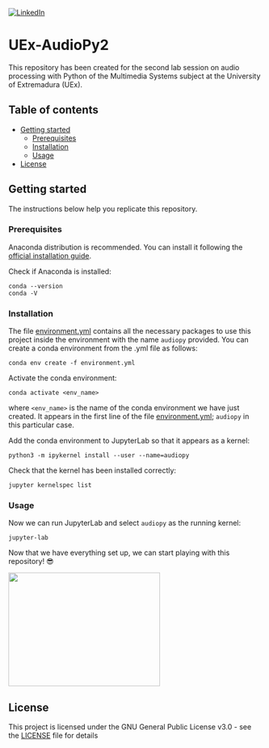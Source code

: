 <!-- PROJECT SHIELDS -->
<!--
*** I'm using markdown "reference style" links for readability.
*** Reference links are enclosed in brackets [ ] instead of parentheses ( ).
*** See the bottom of this document for the declaration of the reference variables
*** for contributors-url, forks-url, etc. This is an optional, concise syntax you may use.
*** https://www.markdownguide.org/basic-syntax/#reference-style-links
-->
[![LinkedIn][linkedin-shield]][linkedin-url]

# UEx-AudioPy2
This repository has been created for the second lab session on audio processing with Python of the Multimedia Systems subject at the University of Extremadura (UEx).

## Table of contents
* [Getting started](#getting-started)
  * [Prerequisites](#prerequisites)
  * [Installation](#installation)
  * [Usage](#usage)
* [License](#license)

## Getting started
The instructions below help you replicate this repository.

### Prerequisites
Anaconda distribution is recommended. You can install it following the [official installation guide](https://docs.anaconda.com/anaconda/install/linux/).

Check if Anaconda is installed:
```
conda --version
conda -V
```

### Installation
The file [environment.yml](environment.yml) contains all the necessary packages to use this project inside the environment with the name `audiopy` provided. You can create a conda environment from the .yml file as follows:
```
conda env create -f environment.yml
```

Activate the conda environment:
```
conda activate <env_name>
```
where `<env_name>` is the name of the conda environment we have just created. It appears in the first line of the file [environment.yml](environment.yml); `audiopy` in this particular case.

Add the conda environment to JupyterLab so that it appears as a kernel:
```
python3 -m ipykernel install --user --name=audiopy
```

Check that the kernel has been installed correctly:
```
jupyter kernelspec list
```

### Usage
Now we can run JupyterLab and select `audiopy` as the running kernel:
```
jupyter-lab
```
Now that we have everything set up, we can start playing with this repository! :sunglasses:

<img src="https://media.giphy.com/media/3o6MbkFs5CQqK05Jba/giphy.gif" width="300" height="225" />

## License
This project is licensed under the GNU General Public License v3.0 - see the [LICENSE](LICENSE) file for details

<!-- MARKDOWN LINKS & IMAGES -->
<!-- https://www.markdownguide.org/basic-syntax/#reference-style-links -->
[linkedin-shield]: https://img.shields.io/badge/LinkedIn-0077B5?style=for-the-badge&logo=linkedin&logoColor=white
[linkedin-url]: https://linkedin.com/in/sfandres
